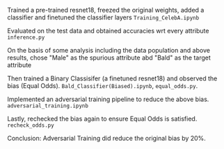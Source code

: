 Trained a pre-trained resnet18, freezed the original weights, added a classifier and finetuned the classifier layers `Training_CelebA.ipynb`

Evaluated on the test data and obtained accuracies wrt every attribute `inference.py`

On the basis of some analysis including the data population and above results, chose "Male" as the spurious attribute abd "Bald" as the target attribute

Then trained a Binary Classisifer (a finetuned resnet18) and observed the bias (Equal Odds).
`Bald_Classifier(Biased).ipynb`, `equal_odds.py`.

Implemented an adversarial training pipeline to reduce the above bias.
`adversarial_training.ipynb`

Lastly, rechecked the bias again to ensure Equal Odds is satisfied.
`recheck_odds.py`

Conclusion: Adversarial Training did reduce the original bias by 20%.
